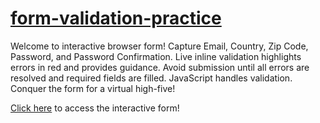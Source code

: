 # [form-validation-practice](https://form-validation-practice-theta.vercel.app/)
Welcome to interactive browser form! Capture Email, Country, Zip Code, Password, and Password Confirmation. Live inline validation highlights errors in red and provides guidance. Avoid submission until all errors are resolved and required fields are filled. JavaScript handles validation. Conquer the form for a virtual high-five!

[Click here](https://roman-thapa.github.io/form-validation-practice/) to access the interactive form!
